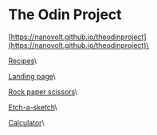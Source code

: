 # The Odin Project
[https://nanovolt.github.io/theodinproject](https://nanovolt.github.io/theodinproject)\

[Recipes](https://nanovolt.github.io/theodinproject/recipes/index.html)\

[Landing page](https://nanovolt.github.io/theodinproject/landing_page/index.html)\

[Rock paper scissors](https://nanovolt.github.io/theodinproject/rps/index.html)\

[Etch-a-sketch](https://nanovolt.github.io/theodinproject/etch-a-sketch/index.html)\

[Calculator](https://nanovolt.github.io/theodinproject/calculator/index.html)\